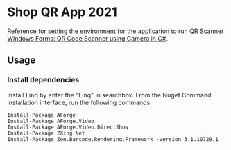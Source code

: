 # Shop QR App 2021

Reference for setting the environment for the application to run QR Scanner [Windows Forms: QR Code Scanner using Camera in C#](https://foxlearn.com/windows-forms/qr-code-scanner-using-camera-in-csharp-380.html).

## Usage

### Install dependencies
Install Linq by enter the "Linq" in searchbox.
From the Nuget Command installation interface, run the following commands:
```
Install-Package AForge
Install-Package AForge.Video
Install-Package AForge.Video.DirectShow
Install-Package ZXing.Net
Install-Package Zen.Barcode.Rendering.Framework -Version 3.1.10729.1
```
